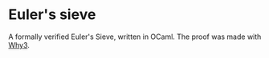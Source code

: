 Euler's sieve
================

A formally verified Euler's Sieve, written in OCaml.
The proof was made with [Why3](http://why3.lri.fr/).
